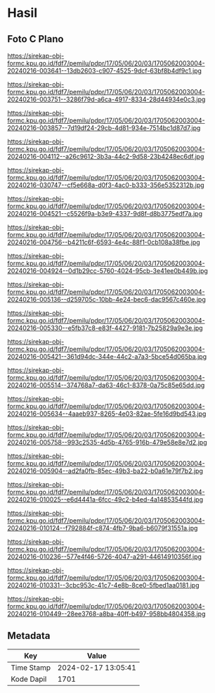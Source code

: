 # Hasil

## Foto C Plano

https://sirekap-obj-formc.kpu.go.id/fdf7/pemilu/pdpr/17/05/06/20/03/1705062003004-20240216-003641--13db2603-c907-4525-9dcf-63bf8b4df9c1.jpg

https://sirekap-obj-formc.kpu.go.id/fdf7/pemilu/pdpr/17/05/06/20/03/1705062003004-20240216-003751--3286f79d-a6ca-4917-8334-28d44934e0c3.jpg

https://sirekap-obj-formc.kpu.go.id/fdf7/pemilu/pdpr/17/05/06/20/03/1705062003004-20240216-003857--7d19df24-29cb-4d81-934e-7514bc1d87d7.jpg

https://sirekap-obj-formc.kpu.go.id/fdf7/pemilu/pdpr/17/05/06/20/03/1705062003004-20240216-004112--a26c9612-3b3a-44c2-9d58-23b4248ec6df.jpg

https://sirekap-obj-formc.kpu.go.id/fdf7/pemilu/pdpr/17/05/06/20/03/1705062003004-20240216-030747--cf5e668a-d0f3-4ac0-b333-356e5352312b.jpg

https://sirekap-obj-formc.kpu.go.id/fdf7/pemilu/pdpr/17/05/06/20/03/1705062003004-20240216-004521--c5526f9a-b3e9-4337-9d8f-d8b3775edf7a.jpg

https://sirekap-obj-formc.kpu.go.id/fdf7/pemilu/pdpr/17/05/06/20/03/1705062003004-20240216-004756--b4211c6f-6593-4e4c-88f1-0cb108a38fbe.jpg

https://sirekap-obj-formc.kpu.go.id/fdf7/pemilu/pdpr/17/05/06/20/03/1705062003004-20240216-004924--0d1b29cc-5760-4024-95cb-3e41ee0b449b.jpg

https://sirekap-obj-formc.kpu.go.id/fdf7/pemilu/pdpr/17/05/06/20/03/1705062003004-20240216-005136--d259705c-10bb-4e24-bec6-dac9567c460e.jpg

https://sirekap-obj-formc.kpu.go.id/fdf7/pemilu/pdpr/17/05/06/20/03/1705062003004-20240216-005330--e5fb37c8-e83f-4427-9181-7b25829a9e3e.jpg

https://sirekap-obj-formc.kpu.go.id/fdf7/pemilu/pdpr/17/05/06/20/03/1705062003004-20240216-005421--361d94dc-344e-44c2-a7a3-5bce54d065ba.jpg

https://sirekap-obj-formc.kpu.go.id/fdf7/pemilu/pdpr/17/05/06/20/03/1705062003004-20240216-005514--374768a7-da63-46c1-8378-0a75c85e65dd.jpg

https://sirekap-obj-formc.kpu.go.id/fdf7/pemilu/pdpr/17/05/06/20/03/1705062003004-20240216-005634--4aaeb937-8265-4e03-82ae-5fe16d9bd543.jpg

https://sirekap-obj-formc.kpu.go.id/fdf7/pemilu/pdpr/17/05/06/20/03/1705062003004-20240216-005758--993c2535-4d5b-4765-916b-479e58e8e7d2.jpg

https://sirekap-obj-formc.kpu.go.id/fdf7/pemilu/pdpr/17/05/06/20/03/1705062003004-20240216-005904--ad2fa0fb-85ec-49b3-ba22-b0a61e79f7b2.jpg

https://sirekap-obj-formc.kpu.go.id/fdf7/pemilu/pdpr/17/05/06/20/03/1705062003004-20240216-010025--e6d4441a-6fcc-49c2-b4ed-4a14853544fd.jpg

https://sirekap-obj-formc.kpu.go.id/fdf7/pemilu/pdpr/17/05/06/20/03/1705062003004-20240216-010124--f792884f-c874-4fb7-9ba6-b6079f31551a.jpg

https://sirekap-obj-formc.kpu.go.id/fdf7/pemilu/pdpr/17/05/06/20/03/1705062003004-20240216-010236--577e4f46-5726-4047-a291-44614910356f.jpg

https://sirekap-obj-formc.kpu.go.id/fdf7/pemilu/pdpr/17/05/06/20/03/1705062003004-20240216-010331--3cbc953c-41c7-4e8b-8ce0-5fbed1aa0181.jpg

https://sirekap-obj-formc.kpu.go.id/fdf7/pemilu/pdpr/17/05/06/20/03/1705062003004-20240216-010449--28ee3768-a8ba-40ff-b497-958bb4804358.jpg


## Metadata

| Key        | Value               |
| ---------- | ------------------- |
| Time Stamp | 2024-02-17 13:05:41 |
| Kode Dapil | 1701                |



